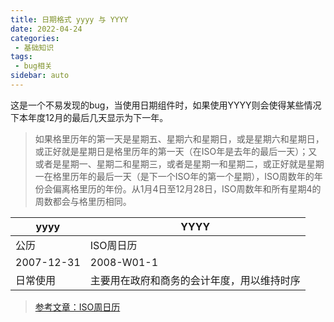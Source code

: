 ```yaml
---
title: 日期格式 yyyy 与 YYYY
date: 2022-04-24
categories:
 - 基础知识
tags:
 - bug相关
sidebar: auto
---
```


这是一个不易发现的bug，当使用日期组件时，如果使用YYYY则会使得某些情况下本年度12月的最后几天显示为下一年。

> 如果格里历年的第一天是星期五、星期六和星期日，或是星期六和星期日，或正好就是星期日是格里历年的第一天（在ISO年是去年的最后一天）；又或者是星期一、星期二和星期三，或者是星期一和星期二，或正好就是星期一在格里历年的最后一天（是下一个ISO年的第一个星期），ISO周数年的年份会偏离格里历的年份。从1月4日至12月28日，ISO周数年和所有星期4的周数都会与格里历相同。

|yyyy|YYYY|
|-|-|
|公历|ISO周日历|
|2007-12-31|2008-W01-1|
|日常使用|主要用在政府和商务的会计年度，用以维持时序|

> [参考文章：ISO周日历](https://www.wikiwand.com/zh-cn/ISO%E9%80%B1%E6%97%A5%E6%9B%86#/overview)